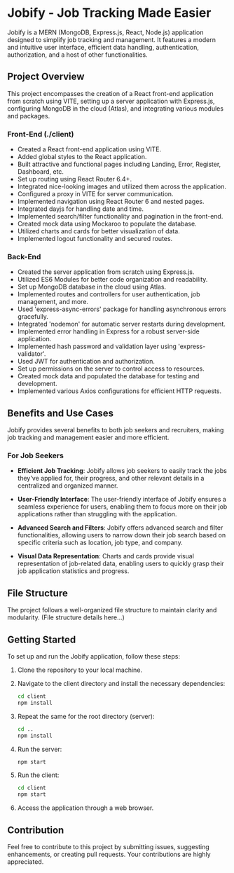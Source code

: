 # Jobify - Job Tracking Made Easier

Jobify is a MERN (MongoDB, Express.js, React, Node.js) application designed to simplify job tracking and management. It features a modern and intuitive user interface, efficient data handling, authentication, authorization, and a host of other functionalities.

## Project Overview

This project encompasses the creation of a React front-end application from scratch using VITE, setting up a server application with Express.js, configuring MongoDB in the cloud (Atlas), and integrating various modules and packages.

### Front-End (./client)

- Created a React front-end application using VITE.
- Added global styles to the React application.
- Built attractive and functional pages including Landing, Error, Register, Dashboard, etc.
- Set up routing using React Router 6.4+.
- Integrated nice-looking images and utilized them across the application.
- Configured a proxy in VITE for server communication.
- Implemented navigation using React Router 6 and nested pages.
- Integrated dayjs for handling date and time.
- Implemented search/filter functionality and pagination in the front-end.
- Created mock data using Mockaroo to populate the database.
- Utilized charts and cards for better visualization of data.
- Implemented logout functionality and secured routes.

### Back-End

- Created the server application from scratch using Express.js.
- Utilized ES6 Modules for better code organization and readability.
- Set up MongoDB database in the cloud using Atlas.
- Implemented routes and controllers for user authentication, job management, and more.
- Used 'express-async-errors' package for handling asynchronous errors gracefully.
- Integrated 'nodemon' for automatic server restarts during development.
- Implemented error handling in Express for a robust server-side application.
- Implemented hash password and validation layer using 'express-validator'.
- Used JWT for authentication and authorization.
- Set up permissions on the server to control access to resources.
- Created mock data and populated the database for testing and development.
- Implemented various Axios configurations for efficient HTTP requests.

## Benefits and Use Cases

Jobify provides several benefits to both job seekers and recruiters, making job tracking and management easier and more efficient.

### For Job Seekers

- **Efficient Job Tracking**: Jobify allows job seekers to easily track the jobs they've applied for, their progress, and other relevant details in a centralized and organized manner.

- **User-Friendly Interface**: The user-friendly interface of Jobify ensures a seamless experience for users, enabling them to focus more on their job applications rather than struggling with the application.

- **Advanced Search and Filters**: Jobify offers advanced search and filter functionalities, allowing users to narrow down their job search based on specific criteria such as location, job type, and company.

- **Visual Data Representation**: Charts and cards provide visual representation of job-related data, enabling users to quickly grasp their job application statistics and progress.

## File Structure

The project follows a well-organized file structure to maintain clarity and modularity. (File structure details here...)

## Getting Started

To set up and run the Jobify application, follow these steps:

1. Clone the repository to your local machine.

2. Navigate to the client directory and install the necessary dependencies:

   ```bash
   cd client
   npm install
   ```

3. Repeat the same for the root directory (server):

   ```bash
   cd ..
   npm install
   ```

4. Run the server:

   ```bash
   npm start
   ```

5. Run the client:

   ```bash
   cd client
   npm start
   ```

6. Access the application through a web browser.

## Contribution

Feel free to contribute to this project by submitting issues, suggesting enhancements, or creating pull requests. Your contributions are highly appreciated.
